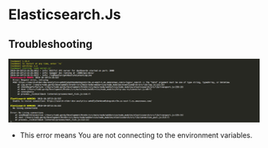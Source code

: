 # Elasticsearch.Js

## Troubleshooting

![error](../../images/esjs_no_living_error.png)

 - This error means You are not connecting to the environment variables.
